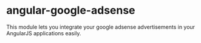 # angular-google-adsense
This module lets you integrate your google adsense advertisements in your AngularJS applications easily.
